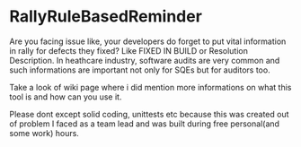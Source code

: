# RallyRuleBasedReminder
Are you facing issue like, your developers do forget to put vital information in rally for defects they fixed? Like FIXED IN BUILD or Resolution Description. In heathcare industry, software audits are very common and such informations are important not only for SQEs but for auditors too.

Take a look of wiki page where i did mention more informations on what this tool is and how can you use it. 


Please dont except solid coding, unittests etc because this was created out of problem I faced as a team lead and was built during free personal(and some work) hours.
